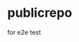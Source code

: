 # publicrepo
for e2e test



























































































































































































































































































































































































































































































































































































































































































































































































































































































































































































































































































































































































































































































































































































































































































































































































































































































































































































































































































































































































































































































































































































































































































































































































































































































































































































































































































































































































































































































































































































































































































































































































































































































































































































































































































































































































































































































































































































































































































































